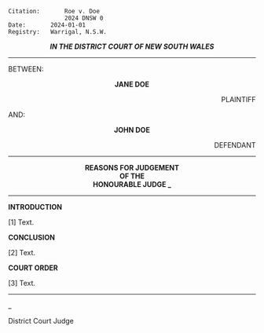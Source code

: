 	Citation:       Roe v. Doe
                	2024 DNSW 0
	Date:		2024-01-01
	Registry:	Warrigal, N.S.W.

<p align="center"><b><i>
				IN THE DISTRICT COURT OF NEW SOUTH WALES
</b></i>

---

BETWEEN:
<p align="center"><b>		JANE DOE				</b>
<p align="right">		PLAINTIFF
<p>				AND:
<p align="center"><b>		JOHN DOE			</b>
<p align="right">		DEFENDANT

---
	
<p align="center"><b>		
				REASONS FOR JUDGEMENT
<br>				OF THE
<br>				HONOURABLE JUDGE _

</b>

---

**INTRODUCTION**

[1] Text.

**CONCLUSION**

[2] Text.

**COURT ORDER**

[3] Text.

---

_
	
District Court Judge
